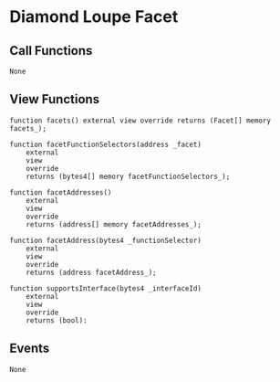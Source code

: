 # Diamond Loupe Facet

## Call Functions

```solidity
None
```

## View Functions

```solidity
function facets() external view override returns (Facet[] memory facets_);

function facetFunctionSelectors(address _facet)
    external
    view
    override
    returns (bytes4[] memory facetFunctionSelectors_);

function facetAddresses() 
    external 
    view 
    override 
    returns (address[] memory facetAddresses_);
    
function facetAddress(bytes4 _functionSelector)
    external
    view
    override
    returns (address facetAddress_);
    
function supportsInterface(bytes4 _interfaceId) 
    external 
    view 
    override 
    returns (bool):
```

## Events

```solidity
None
```
